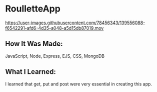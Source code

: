 # RoulletteApp

https://user-images.githubusercontent.com/78456343/139556088-f6542291-afd6-4d35-a048-a5d15db87019.mov


## How It Was Made:
JavaScript, Node, Express, EJS, CSS, MongoDB
## What I Learned:
I learned that get, put and post were very essential in creating this app. 
